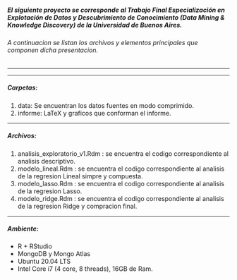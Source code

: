 ##### El siguiente proyecto se corresponde al Trabajo Final Especialización en Explotación de Datos y Descubrimiento de Conocimiento (Data Mining \& Knowledge Discovery) de la Universidad de Buenos Aires.
###### A continuacion se listan los archivos y elementos principales que componen dicha presentacion.

------
------
##### Carpetas:
1) data: Se encuentran los datos fuentes en modo comprimido.
2) informe: LaTeX y graficos que conforman el informe.
------
##### Archivos:
1) analisis_exploratorio_v1.Rdm : se encuentra el codigo correspondiente al analisis descriptivo.
2) modelo_lineal.Rdm : se encuentra el codigo correspondiente al analisis de la regresion Lineal simpre y compuesta.
3) modelo_lasso.Rdm : se encuentra el codigo correspondiente al analisis de la regresion Lasso.
4) modelo_ridge.Rdm : se encuentra el codigo correspondiente al analisis de la regresion Ridge y compracion final.
------
##### Ambiente:
- R + RStudio
- MongoDB y Mongo Atlas
- Ubuntu 20.04 LTS
- Intel Core i7 (4 core, 8 threads), 16GB de Ram.

